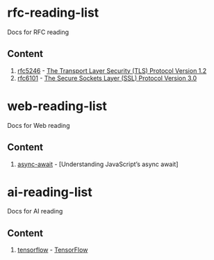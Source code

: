 # rfc-reading-list
Docs for RFC reading

## Content
1. [rfc5246](https://tools.ietf.org/html/rfc5246) - [The Transport Layer Security (TLS) Protocol Version 1.2](rfc5246.md)
2. [rfc6101](https://tools.ietf.org/html/rfc6101) - [The Secure Sockets Layer (SSL) Protocol Version 3.0](rfc6101.md)


# web-reading-list
Docs for Web reading

## Content
1. [async-await](https://ponyfoo.com/articles/understanding-javascript-async-await) - [Understanding JavaScript’s async await]


# ai-reading-list
Docs for AI reading

## Content
1. [tensorflow](https://www.tensorflow.org) - [TensorFlow](tensorflow.md)
